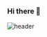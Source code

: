 ### Hi there 👋

![header](https://capsule-render.vercel.app/api?type=Waving&color=auto&height=200&section=header&text=Seonggyeong%20GitHub&fontSize=45)

